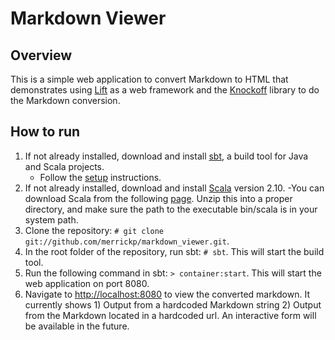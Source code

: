 # Markdown Viewer

## Overview

This is a simple web application to convert Markdown to HTML that demonstrates using [Lift](http://tristanjuricek.com/knockoff) as a web framework and the [Knockoff](http://tristanjuricek.com/knockoff) library to do the Markdown conversion.

## How to run

1. If not already installed, download and install [sbt](http://www.scala-sbt.org/), a build tool for Java and Scala projects.
    - Follow the [setup](http://www.scala-sbt.org/release/docs/Getting-Started/Setup.html) instructions.
2. If not already installed, download and install [Scala](http://www.scala-lang.org/) version 2.10.
    -You can download Scala from the following [page](http://www.scala-lang.org/download/). Unzip this into a proper directory, and make sure the path to the executable bin/scala is in your system path.
3. Clone the repository: `# git clone git://github.com/merrickp/markdown_viewer.git`.
4. In the root folder of the repository, run sbt: `# sbt`. This will start the build tool.
5. Run the following command in sbt: `> container:start`. This will start the web application on port 8080.
6. Navigate to [http://localhost:8080](http://localhost:8080) to view the converted markdown. It currently shows 1) Output from a hardcoded Markdown string 2) Output from the Markdown located in a hardcoded url. An interactive form will be available in the future.
